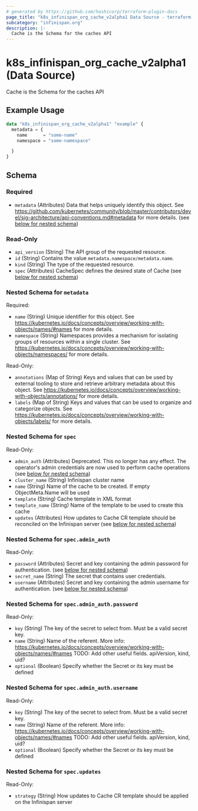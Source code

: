```yaml
---
# generated by https://github.com/hashicorp/terraform-plugin-docs
page_title: "k8s_infinispan_org_cache_v2alpha1 Data Source - terraform-provider-k8s"
subcategory: "infinispan.org"
description: |-
  Cache is the Schema for the caches API
---
```


# k8s_infinispan_org_cache_v2alpha1 (Data Source)

Cache is the Schema for the caches API

## Example Usage

```terraform
data "k8s_infinispan_org_cache_v2alpha1" "example" {
  metadata = {
    name      = "some-name"
    namespace = "some-namespace"

  }
}
```

<!-- schema generated by tfplugindocs -->
## Schema

### Required

- `metadata` (Attributes) Data that helps uniquely identify this object. See https://github.com/kubernetes/community/blob/master/contributors/devel/sig-architecture/api-conventions.md#metadata for more details. (see [below for nested schema](#nestedatt--metadata))

### Read-Only

- `api_version` (String) The API group of the requested resource.
- `id` (String) Contains the value `metadata.namespace/metadata.name`.
- `kind` (String) The type of the requested resource.
- `spec` (Attributes) CacheSpec defines the desired state of Cache (see [below for nested schema](#nestedatt--spec))

<a id="nestedatt--metadata"></a>
### Nested Schema for `metadata`

Required:

- `name` (String) Unique identifier for this object. See https://kubernetes.io/docs/concepts/overview/working-with-objects/names/#names for more details.
- `namespace` (String) Namespaces provides a mechanism for isolating groups of resources within a single cluster. See https://kubernetes.io/docs/concepts/overview/working-with-objects/namespaces/ for more details.

Read-Only:

- `annotations` (Map of String) Keys and values that can be used by external tooling to store and retrieve arbitrary metadata about this object. See https://kubernetes.io/docs/concepts/overview/working-with-objects/annotations/ for more details.
- `labels` (Map of String) Keys and values that can be used to organize and categorize objects. See https://kubernetes.io/docs/concepts/overview/working-with-objects/labels/ for more details.


<a id="nestedatt--spec"></a>
### Nested Schema for `spec`

Read-Only:

- `admin_auth` (Attributes) Deprecated. This no longer has any effect. The operator's admin credentials are now used to perform cache operations (see [below for nested schema](#nestedatt--spec--admin_auth))
- `cluster_name` (String) Infinispan cluster name
- `name` (String) Name of the cache to be created. If empty ObjectMeta.Name will be used
- `template` (String) Cache template in XML format
- `template_name` (String) Name of the template to be used to create this cache
- `updates` (Attributes) How updates to Cache CR template should be reconciled on the Infinispan server (see [below for nested schema](#nestedatt--spec--updates))

<a id="nestedatt--spec--admin_auth"></a>
### Nested Schema for `spec.admin_auth`

Read-Only:

- `password` (Attributes) Secret and key containing the admin password for authentication. (see [below for nested schema](#nestedatt--spec--admin_auth--password))
- `secret_name` (String) The secret that contains user credentials.
- `username` (Attributes) Secret and key containing the admin username for authentication. (see [below for nested schema](#nestedatt--spec--admin_auth--username))

<a id="nestedatt--spec--admin_auth--password"></a>
### Nested Schema for `spec.admin_auth.password`

Read-Only:

- `key` (String) The key of the secret to select from.  Must be a valid secret key.
- `name` (String) Name of the referent. More info: https://kubernetes.io/docs/concepts/overview/working-with-objects/names/#names TODO: Add other useful fields. apiVersion, kind, uid?
- `optional` (Boolean) Specify whether the Secret or its key must be defined


<a id="nestedatt--spec--admin_auth--username"></a>
### Nested Schema for `spec.admin_auth.username`

Read-Only:

- `key` (String) The key of the secret to select from.  Must be a valid secret key.
- `name` (String) Name of the referent. More info: https://kubernetes.io/docs/concepts/overview/working-with-objects/names/#names TODO: Add other useful fields. apiVersion, kind, uid?
- `optional` (Boolean) Specify whether the Secret or its key must be defined



<a id="nestedatt--spec--updates"></a>
### Nested Schema for `spec.updates`

Read-Only:

- `strategy` (String) How updates to Cache CR template should be applied on the Infinispan server
